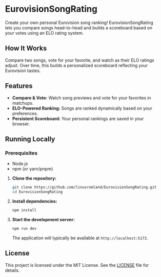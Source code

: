 # EurovisionSongRating

Create your own personal Eurovision song ranking! EurovisionSongRating lets you compare songs head-to-head and builds a scoreboard based on your votes using an ELO rating system.

## How It Works

Compare two songs, vote for your favorite, and watch as their ELO ratings adjust. Over time, this builds a personalized scoreboard reflecting your Eurovision tastes.


## Features

* **Compare & Vote:** Watch song previews and vote for your favorites in matchups.
* **ELO-Powered Ranking:** Songs are ranked dynamically based on your preferences.
* **Persistent Scoreboard:** Your personal rankings are saved in your browser.

## Running Locally

### Prerequisites

* Node.js
* npm (or yarn/pnpm)

1.  **Clone the repository:**
    ```bash
    git clone https://github.com/linusromland/EurovisionSongRating.git
    cd EurovisionSongRating
    ```

2.  **Install dependencies:**
    ```bash
    npm install
    ```

3.  **Start the development server:**
    ```bash
    npm run dev
    ```
    The application will typically be available at `http://localhost:5173`.

## License

This project is licensed under the MIT License. See the [LICENSE](LICENSE) file for details.
